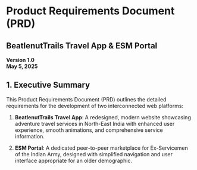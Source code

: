 # Product Requirements Document (PRD)
## BeatlenutTrails Travel App & ESM Portal

**Version 1.0**  
**May 5, 2025**

## 1. Executive Summary

This Product Requirements Document (PRD) outlines the detailed requirements for the development of two interconnected web platforms:

1. **BeatlenutTrails Travel App**: A redesigned, modern website showcasing adventure travel services in North-East India with enhanced user experience, smooth animations, and comprehensive service information.

2. **ESM Portal**: A dedicated peer-to-peer marketplace for Ex-Servicemen of the Indian Army, designed with simplified navigation and user interface appropriate for an older demographic.